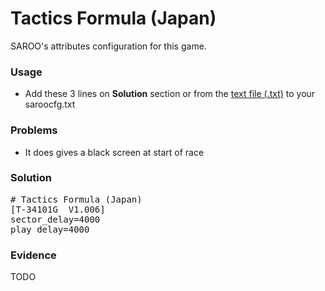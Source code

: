 # Tactics Formula (Japan)

SAROO's attributes configuration for this game.

### Usage

- Add these 3 lines on **Solution** section or from the [text file (.txt)](./config.txt) to your saroocfg.txt

### Problems

- It does gives a black screen at start of race

### Solution

<pre># Tactics Formula (Japan)
[T-34101G  V1.006]
sector_delay=4000
play_delay=4000</pre>

### Evidence

TODO
